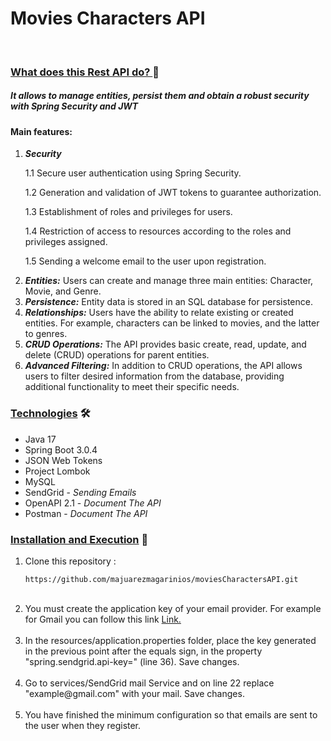 <h1> Movies Characters API </h1>
<p>  
 <img src="https://img.shields.io/badge/Status-Finished-green" alt="">
 <img src="https://img.shields.io/badge/Version-v1.0-blue" alt="">
</p>

<h3> <u>What does this Rest API do? </u> 🚀</h3>
<h5> It allows to manage entities, persist them and obtain a robust security with Spring Security and JWT</h5>

<h4> Main features: </h4>
<ol>
  <li>
    <b><i>Security</i></b>  
        <p>1.1 Secure user authentication using Spring Security.</p> 
        <p>1.2 Generation and validation of JWT tokens to guarantee authorization. </p>
        <p>1.3 Establishment of roles and privileges for users. </p>
        <p>1.4 Restriction of access to resources according to the roles and privileges assigned. </p>
        <p>1.5 Sending a welcome email to the user upon registration. </p>
  </li>
  
  <li>
    <i><b>Entities:</b></i> Users can create and manage three main entities: Character, Movie, and Genre.
  </li>
  
  <li>
    <i><b>Persistence:</b></i> Entity data is stored in an SQL database for persistence.
  </li>
  
  <li>
    <i><b>Relationships:</b></i> Users have the ability to relate existing or created entities. For example, characters can be
      linked to movies, and the latter to genres.
  </li>
  
  <li>
    <i><b>CRUD Operations:</b></i> The API provides basic create, read, update, and delete (CRUD) operations for parent entities.
  </li>

  <li>
     <i><b>Advanced Filtering:</b></i> In addition to CRUD operations, the API allows users to filter desired information from the
        database, providing additional functionality to meet their specific needs.
  </li>
</ol>

<h3> <u>Technologies</u> 🛠️</h3>

<ul>
  <li>Java 17</li>
  <li>Spring Boot 3.0.4 </li>
  <li>JSON Web Tokens </li>
  <li>Project Lombok </li>
  <li>MySQL </li>
  <li>SendGrid - <i>Sending Emails</i> </li>
  <li>OpenAPI 2.1 - <i>Document The API</i> </li>
  <li>Postman - <i>Document The API</i></li>
</ul>

<h3> <u>Installation and Execution</u> 🔧</h3>

<ol>
   <li>Clone this repository :

   ```shell
   https://github.com/majuarezmagarinios/moviesCharactersAPI.git
   ```
  </li>
  <br />
  <li>You must create the application key of your email provider. For example for Gmail you can follow this link <a href="https://support.google.com/accounts/answer/185833?hl=es">Link.</a></li>
  <br />
  <li>In the resources/application.properties folder, place the key generated in the previous point after the equals sign, in the property "spring.sendgrid.api-key=" (line 36). Save changes.</li>
  <br />
  <li>Go to services/SendGrid mail Service and on line 22 replace "example@gmail.com" with your mail. Save changes.</li>
  <br />
  <li>You have finished the minimum configuration so that emails are sent to the user when they register.</li>
</ol>

